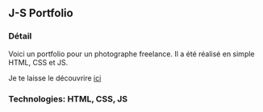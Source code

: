 ## J-S Portfolio

### Détail

Voici un portfolio pour un photographe freelance. Il a été réalisé en simple HTML, CSS et JS.

Je te laisse le découvrire [ici](https://seblau02.github.io/J-S-Portfolio/)

### Technologies: HTML, CSS, JS
